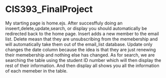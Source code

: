 # CIS393_FinalProject
My starting page is home.ejs. After succesffuly doing an inseert,delete,update,search, or display you should automatically be redirected back to the home page. Insert adds a new member to the email list. Delete measn that they are unsubscribing from the memebership and will automatically take them out of the email_list database. Update only changes the date column because the idea is that they are just renewing their memebership and nothing else has changed. As for search, we are searching the table using the student ID number which will then display the rest of their information. And then display all shows you all the information of each memeber in the table. 
